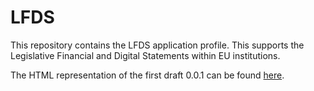 # LFDS
This  repository contains the LFDS application profile. This supports the Legislative Financial and Digital Statements within EU institutions.

The HTML representation of the first draft 0.0.1 can be found [here](https://semiceu.github.io/LFDS/releases/0.0.1/).
